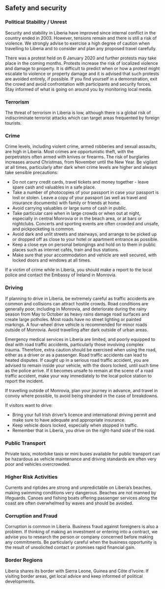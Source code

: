 ## Safety and security

### **Political Stability / Unrest**

Security and stability in Liberia have improved since internal conflict in the country ended in 2003. However, tensions remain and there is still a risk of violence. We strongly advise to exercise a high degree of caution when travelling to Liberia and to consider and plan any proposed travel carefully.

There was a protest held on 6 January 2020 and further protests may take place in the coming months. Protests increase the risk of localized violence and damage to property. It is difficult to predict when or how a protest might escalate to violence or property damage and it is advised that such protests are avoided entirely, if possible. If you find yourself in a demonstration, exit the crowd and avoid confrontation with participants and security forces. Stay informed of what is going on around you by monitoring local media.

### **Terrorism**

The threat of terrorism in Liberia is low, although there is a global risk of indiscriminate terrorist attacks which can target areas frequented by foreign tourists.

### **Crime**

Crime levels, including violent crime, armed robberies and sexual assaults, are high in Liberia. Most crimes are opportunistic theft, with the perpetrators often armed with knives or firearms. The risk of burglaries increases around Christmas, from November until the New Year. Be vigilant at all times, particularly after dark when crime levels are higher and always take sensible precautions:

* Do not carry credit cards, travel tickets and money together - leave spare cash and valuables in a safe place.
* Take a number of photocopies of your passport in case your passport is lost or stolen. Leave a copy of your passport (as well as travel and insurance documents) with family or friends at home.
* Avoid carrying valuables or large sums of cash in public.
* Take particular care when in large crowds or when out at night, especially in central Monrovia or in the beach area, or at bars or nightclubs. Concerts and sporting events are often crowded and unsafe, and pickpocketing is common.
* Avoid dark and unlit streets and stairways, and arrange to be picked up or dropped off as close to your hotel or apartment entrance as possible.
* Keep a close eye on personal belongings and hold on to them in public places such as internet cafés, train and bus stations.
* Make sure that your accommodation and vehicle are well secured, with locked doors and windows at all times.

If a victim of crime while in Liberia, you should make a report to the local police and contact the Embassy of Ireland in Monrovia.

### **Driving**

If planning to drive in Liberia, be extremely careful as traffic accidents are common and collisions can attract hostile crowds. Road conditions are generally poor, including in Monrovia, and deteriorate during the rainy season from May to October as heavy rains damage road surfaces and create large potholes. Most roads have no street lighting or painted markings. A four-wheel drive vehicle is recommended for minor roads outside of Monrovia. Avoid travelling after dark outside of urban areas.

Emergency medical services in Liberia are limited, and poorly equipped to deal with road traffic accidents, particularly those involving complex trauma. Therefore, extra caution should be exercised when using the road, either as a driver or as a passenger. Road traffic accidents can lead to heated disputes. If caught up in a serious road traffic accident, you are advised to remain inside your vehicle, with the doors locked, until such time as the police arrive. If it becomes unsafe to remain at the scene of a road traffic accident, make your way immediately to the local police station to report the incident.

If travelling outside of Monrovia, plan your journey in advance, and travel in convoy where possible, to avoid being stranded in the case of breakdowns.

If visitors want to drive:

* Bring your full Irish driver’s licence and international driving permit and make sure to have adequate and appropriate insurance.
* Keep vehicle doors locked, especially when stopped in traffic.
* Remember that in Liberia, you drive on the right-hand side of the road.

### **Public Transport**

Private taxis, motorbike taxis or mini buses available for public transport can be hazardous as vehicle maintenance and driving standards are often very poor and vehicles overcrowded.

### **Higher Risk Activities**

Currents and riptides are strong and unpredictable on Liberia’s beaches, making swimming conditions very dangerous. Beaches are not manned by lifeguards. Canoes and fishing boats offering passenger services along the coast are often overwhelmed by waves and should be avoided.

### **Corruption and Fraud**

Corruption is common in Liberia. Business fraud against foreigners is also a problem. If thinking of making an investment or entering into a contract, we advise you to research the person or company concerned before making any commitments. Be particularly careful when the business opportunity is the result of unsolicited contact or promises rapid financial gain.

### **Border Regions**

Liberia shares its border with Sierra Leone, Guinea and Côte d’Ivoire. If visiting border areas, get local advice and keep informed of political developments.